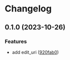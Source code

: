 # Changelog

## 0.1.0 (2023-10-26)


### Features

* add edit_uri ([920fab0](https://github.com/boasvdp/test_docs/commit/920fab0d07b355315e862e66891b0ae9332f356b))
